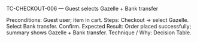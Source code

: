 TC-CHECKOUT-006 — Guest selects Gazelle + Bank transfer

Preconditions: Guest user; item in cart.
Steps:
Checkout → select Gazelle.
Select Bank transfer.
Confirm.
Expected Result: Order placed successfully; summary shows Gazelle + Bank transfer.
Technique / Why: Decision Table.
